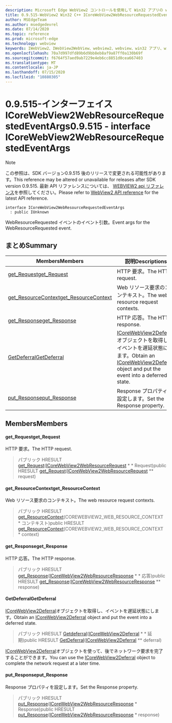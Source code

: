 ```yaml
---
description: Microsoft Edge WebView2 コントロールを使用して Win32 アプリの web コンテンツをホストする
title: 0.9.515-WebView2 Win32 C++ ICoreWebView2WebResourceRequestedEventArgs
author: MSEdgeTeam
ms.author: msedgedevrel
ms.date: 07/14/2020
ms.topic: reference
ms.prod: microsoft-edge
ms.technology: webview
keywords: IWebView2、IWebView2WebView、webview2、webview、win32 アプリ、win32、edge、ICoreWebView2、ICoreWebView2Controller、browser control、edge html
ms.openlocfilehash: 70a7d997dfd89b6d9bb8eb8af9a87ff0a130b69f
ms.sourcegitcommit: f6764f57aed9ab7229e4eb6cc8851d0cea667403
ms.translationtype: MT
ms.contentlocale: ja-JP
ms.lasthandoff: 07/15/2020
ms.locfileid: "10880305"
---
```

# <span data-ttu-id="93c7a-104">0.9.515-インターフェイス ICoreWebView2WebResourceRequestedEventArgs</span><span class="sxs-lookup"><span data-stu-id="93c7a-104">0.9.515 - interface ICoreWebView2WebResourceRequestedEventArgs</span></span> 

> [!NOTE]
> <span data-ttu-id="93c7a-105">この参照は、SDK バージョン0.9.515 後のリリースで変更される可能性があります。</span><span class="sxs-lookup"><span data-stu-id="93c7a-105">This reference may be altered or unavailable for releases after SDK version 0.9.515.</span></span> <span data-ttu-id="93c7a-106">最新 API リファレンスについては、 [WEBVIEW2 api リファレンス](../../../webview2-api-reference.md)を参照してください。</span><span class="sxs-lookup"><span data-stu-id="93c7a-106">Please refer to [WebView2 API reference](../../../webview2-api-reference.md) for the latest API reference.</span></span>

```
interface ICoreWebView2WebResourceRequestedEventArgs
  : public IUnknown
```

<span data-ttu-id="93c7a-107">WebResourceRequested イベントのイベント引数。</span><span class="sxs-lookup"><span data-stu-id="93c7a-107">Event args for the WebResourceRequested event.</span></span>

## <span data-ttu-id="93c7a-108">まとめ</span><span class="sxs-lookup"><span data-stu-id="93c7a-108">Summary</span></span>

 <span data-ttu-id="93c7a-109">Members</span><span class="sxs-lookup"><span data-stu-id="93c7a-109">Members</span></span>                        | <span data-ttu-id="93c7a-110">説明</span><span class="sxs-lookup"><span data-stu-id="93c7a-110">Descriptions</span></span>
--------------------------------|---------------------------------------------
[<span data-ttu-id="93c7a-111">get_Request</span><span class="sxs-lookup"><span data-stu-id="93c7a-111">get_Request</span></span>](#get_request) | <span data-ttu-id="93c7a-112">HTTP 要求。</span><span class="sxs-lookup"><span data-stu-id="93c7a-112">The HTTP request.</span></span>
[<span data-ttu-id="93c7a-113">get_ResourceContext</span><span class="sxs-lookup"><span data-stu-id="93c7a-113">get_ResourceContext</span></span>](#get_resourcecontext) | <span data-ttu-id="93c7a-114">Web リソース要求のコンテキスト。</span><span class="sxs-lookup"><span data-stu-id="93c7a-114">The web resource request contexts.</span></span>
[<span data-ttu-id="93c7a-115">get_Response</span><span class="sxs-lookup"><span data-stu-id="93c7a-115">get_Response</span></span>](#get_response) | <span data-ttu-id="93c7a-116">HTTP 応答。</span><span class="sxs-lookup"><span data-stu-id="93c7a-116">The HTTP response.</span></span>
[<span data-ttu-id="93c7a-117">GetDeferral</span><span class="sxs-lookup"><span data-stu-id="93c7a-117">GetDeferral</span></span>](#getdeferral) | <span data-ttu-id="93c7a-118">[ICoreWebView2Deferral](icorewebview2deferral.md)オブジェクトを取得し、イベントを遅延状態にします。</span><span class="sxs-lookup"><span data-stu-id="93c7a-118">Obtain an [ICoreWebView2Deferral](icorewebview2deferral.md) object and put the event into a deferred state.</span></span>
[<span data-ttu-id="93c7a-119">put_Response</span><span class="sxs-lookup"><span data-stu-id="93c7a-119">put_Response</span></span>](#put_response) | <span data-ttu-id="93c7a-120">Response プロパティを設定します。</span><span class="sxs-lookup"><span data-stu-id="93c7a-120">Set the Response property.</span></span>

## <span data-ttu-id="93c7a-121">Members</span><span class="sxs-lookup"><span data-stu-id="93c7a-121">Members</span></span>

#### <span data-ttu-id="93c7a-122">get_Request</span><span class="sxs-lookup"><span data-stu-id="93c7a-122">get_Request</span></span> 

<span data-ttu-id="93c7a-123">HTTP 要求。</span><span class="sxs-lookup"><span data-stu-id="93c7a-123">The HTTP request.</span></span>

> <span data-ttu-id="93c7a-124">パブリック HRESULT [get_Request](#get_request)([ICoreWebView2WebResourceRequest](icorewebview2webresourcerequest.md) \* \* Request)</span><span class="sxs-lookup"><span data-stu-id="93c7a-124">public HRESULT [get_Request](#get_request)([ICoreWebView2WebResourceRequest](icorewebview2webresourcerequest.md) \*\* request)</span></span>

#### <span data-ttu-id="93c7a-125">get_ResourceContext</span><span class="sxs-lookup"><span data-stu-id="93c7a-125">get_ResourceContext</span></span> 

<span data-ttu-id="93c7a-126">Web リソース要求のコンテキスト。</span><span class="sxs-lookup"><span data-stu-id="93c7a-126">The web resource request contexts.</span></span>

> <span data-ttu-id="93c7a-127">パブリック HRESULT [get_ResourceContext](#get_resourcecontext)(COREWEBVIEW2_WEB_RESOURCE_CONTEXT \* コンテキスト)</span><span class="sxs-lookup"><span data-stu-id="93c7a-127">public HRESULT [get_ResourceContext](#get_resourcecontext)(COREWEBVIEW2_WEB_RESOURCE_CONTEXT \* context)</span></span>

#### <span data-ttu-id="93c7a-128">get_Response</span><span class="sxs-lookup"><span data-stu-id="93c7a-128">get_Response</span></span> 

<span data-ttu-id="93c7a-129">HTTP 応答。</span><span class="sxs-lookup"><span data-stu-id="93c7a-129">The HTTP response.</span></span>

> <span data-ttu-id="93c7a-130">パブリック HRESULT [get_Response](#get_response)([ICoreWebView2WebResourceResponse](icorewebview2webresourceresponse.md) \* \* 応答)</span><span class="sxs-lookup"><span data-stu-id="93c7a-130">public HRESULT [get_Response](#get_response)([ICoreWebView2WebResourceResponse](icorewebview2webresourceresponse.md) \*\* response)</span></span>

#### <span data-ttu-id="93c7a-131">GetDeferral</span><span class="sxs-lookup"><span data-stu-id="93c7a-131">GetDeferral</span></span> 

<span data-ttu-id="93c7a-132">[ICoreWebView2Deferral](icorewebview2deferral.md)オブジェクトを取得し、イベントを遅延状態にします。</span><span class="sxs-lookup"><span data-stu-id="93c7a-132">Obtain an [ICoreWebView2Deferral](icorewebview2deferral.md) object and put the event into a deferred state.</span></span>

> <span data-ttu-id="93c7a-133">パブリック HRESULT [Getdeferral](#getdeferral)([ICoreWebView2Deferral](icorewebview2deferral.md) \* \* 延期)</span><span class="sxs-lookup"><span data-stu-id="93c7a-133">public HRESULT [GetDeferral](#getdeferral)([ICoreWebView2Deferral](icorewebview2deferral.md) \*\* deferral)</span></span>

<span data-ttu-id="93c7a-134">[ICoreWebView2Deferral](icorewebview2deferral.md)オブジェクトを使って、後でネットワーク要求を完了することができます。</span><span class="sxs-lookup"><span data-stu-id="93c7a-134">You can use the [ICoreWebView2Deferral](icorewebview2deferral.md) object to complete the network request at a later time.</span></span>

#### <span data-ttu-id="93c7a-135">put_Response</span><span class="sxs-lookup"><span data-stu-id="93c7a-135">put_Response</span></span> 

<span data-ttu-id="93c7a-136">Response プロパティを設定します。</span><span class="sxs-lookup"><span data-stu-id="93c7a-136">Set the Response property.</span></span>

> <span data-ttu-id="93c7a-137">パブリック HRESULT [put_Response](#put_response)([ICoreWebView2WebResourceResponse](icorewebview2webresourceresponse.md) \* Response)</span><span class="sxs-lookup"><span data-stu-id="93c7a-137">public HRESULT [put_Response](#put_response)([ICoreWebView2WebResourceResponse](icorewebview2webresourceresponse.md) \* response)</span></span>

